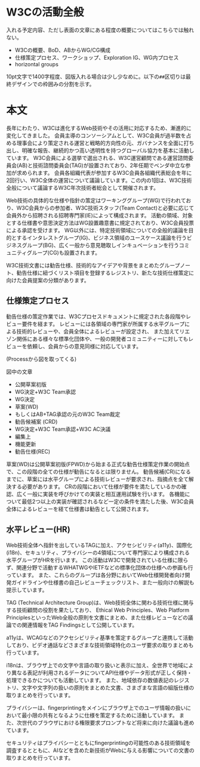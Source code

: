 # W3Cの活動全般

入れる予定内容、ただし表面の文章にある程度の概要についてはこちらでは触れない。

- W3Cの概要、BoD、ABからWG/CG構成
- 仕様策定プロセス、ワークショップ、Exploration IG、WG内プロセス
- horizontal groups

10pt文字で1400字程度、図版入れる場合は少し少なめに。以下の``##``区切りは最終デザインでの枠囲みの分割を示す。


# 本文

長年にわたり、W3Cは進化するWeb技術やその活用に対応するため、漸進的に変化してきました。
会員主導のコンソーシアムとして、W3C会員が過半数を占める理事会により策定される運営と戦略的方向性の元、ガバナンスを全面に打ち出し、明確な報告、継続的かつ高い透明性を持つグローバル協力を基本に活動しています。
W3C会員による選挙で選出される、W3C運営顧問である運営諮問委員会(AB)と技術諮問委員会(TAG)が設置されており、2年任期でベンダ中立な参加が求められます。
会員各組織代表が参加するW3C会員各組織代表総会を年に2回行い、W3C全体の運営について議論しています。この内の1回は、W3C技術全般について議論するW3C年次技術者総会として開催されます。

Web技術の具体的な仕様や指針の策定はワーキンググループ(WG)で行われており、W3C会員からの参加者、W3C技術スタッフ(Team Contact)と必要に応じて会員外から招聘される招聘専門家(IE)によって構成されます。
活動の領域、対象とする仕様書や意思決定方法はWG設置趣意書に規定されており、W3C会員投票による承認を受けます。
WG以外には、特定技術領域についての全般的議論を目的とするインタレストグループ(IG)、ビジネス領域のユースケース議論を行うビジネスグループ(BG)、広く一般から意見聴取しインキュベーションを行うコミュニティグループ(CG)も設置されます。

W3C技術文書には勧告仕様、技術的なアイデアや背景をまとめたグループノート、勧告仕様に紐づくリスト項目を登録するレジストリ、新たな技術仕様策定に向けた会員提案の分類があります。

## 仕様策定プロセス

勧告仕様の策定作業では、W3Cプロセスドキュメントに規定された各段階やレビュー要件を経ます。
レビューには各領域の専門家が所属する水平グループによる技術的レビューや、会員全体によるレビューが設定され、
また加えてリエゾン関係にある様々な標準化団体や、一般の開発者コミュニティーに対してもレビューを依頼し、会員からの意見同様に対応しています。

(Processから図を取ってくる)

図中の文章

- 公開草案初版
- WG決定+W3C Team承認
- WG決定
- 草案(WD)
- もしくはAB+TAG承認の元のW3C Team裁定
- 勧告候補案 (CRD)
- WG決定+W3C Team承認+W3C AC決議
- 編集上
- 機能更新
- 勧告仕様(REC)

草案(WD)は公開草案初版(FPWD)から始まる正式な勧告仕様策定作業の開始点で、この段階の全ての仕様が勧告になるとは限りません。
勧告候補(CR)になるまでに、草案には水平グループによる技術レビューが要求され、指摘点を全て解決する必要があります。
CRの段階において仕様が要件を満たしているかの確認、広く一般に実装を呼びかけての実装と相互運用試験を行います。
各機能について最低2つ以上の実装が確認されるなど一定の条件を満たした後、W3C会員全体によるレビューを経て仕様書は勧告として公開されます。

## 水平レビュー(HR)

Web技術全体へ指針を出しているTAGに加え、アクセシビリティ(a11y)、国際化(i18n)、セキュリティ、プライバシーの4領域について専門家により構成される水平グループがHRを行います。
この活動はW3Cで開発されている仕様に限らず、関連分野で活動するWHATWGやIETFなどの標準化団体の仕様への参画も行っています。
また、これらのグループは各分野においてWeb仕様開発者向け開発ガイドラインや仕様書の自己レビューチェックリスト、また一般向けの解説も提示しています。

TAG (Technical Architecture Group)は、Web技術全体に関わる技術仕様に関与する技術顧問の役割を果たしており、
Ethical Web Principles、Web Platform PrinciplesといったWeb全般の原則を文書にまとめ、また仕様レビューなどの議論での関連情報をTAG Findingsとして公開しています。

a11yは、WCAGなどのアクセシビリティ基準を策定するグループと連携して活動しており、ビデオ通話などさまざまな技術領域特化のユーザ要求の取りまとめも行っています。

i18nは、ブラウザ上での文字や言語の取り扱いと表示に加え、全世界で地域により異なる表記が利用されるデータについてAPI仕様やデータ形式が正しく保持・処理できるかについても活動しています。
また、地域依存の数値表記のレジストリ、文字や文字列の扱いの原則をまとめた文書、さまざまな言語の組版仕様の取りまとめを行っています。

プライバシーは、fingerprintingをメインにブラウザ上でのユーザ情報の扱いにおいて最小限の共有となるように仕様を策定するために活動しています。
また、次世代のブラウザにおける権限要求プロンプトなど将来に向けた議論も進めています。

セキュリティはプライバシーとともにfingerprintingの可能性のある技術領域を調査するとともに、AIなどを含めた新技術がWebに与える影響についての文書の取りまとめを行っています。

